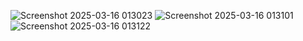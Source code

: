 ![Screenshot 2025-03-16 013023](https://github.com/user-attachments/assets/d7a017a6-af2b-4e50-8853-052352d8323a)
![Screenshot 2025-03-16 013101](https://github.com/user-attachments/assets/e8d05bfa-cfa1-4ca9-a5f1-e505bbf3400e)
![Screenshot 2025-03-16 013122](https://github.com/user-attachments/assets/02335ae8-7d51-4b14-ae8d-4fe0d0bd4bab)
